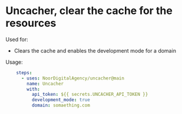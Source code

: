 # Uncacher, clear the cache for the resources

Used for:
- Clears the cache and enables the development mode for a domain

Usage:
```yaml
    steps:
      - uses: NoorDigitalAgency/uncacher@main
        name: Uncacher
        with:
          api_token: ${{ secrets.UNCACHER_API_TOKEN }}
          development_mode: true
          domain: somaething.com
```
